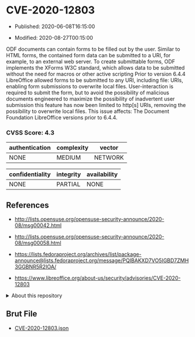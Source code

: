 # CVE-2020-12803

- Published: 2020-06-08T16:15:00

- Modified: 2020-08-27T00:15:00

ODF documents can contain forms to be filled out by the user. Similar to HTML forms, the contained form data can be submitted to a URI, for example, to an external web server. To create submittable forms, ODF implements the XForms W3C standard, which allows data to be submitted without the need for macros or other active scripting Prior to version 6.4.4 LibreOffice allowed forms to be submitted to any URI, including file: URIs, enabling form submissions to overwrite local files. User-interaction is required to submit the form, but to avoid the possibility of malicious documents engineered to maximize the possibility of inadvertent user submission this feature has now been limited to http[s] URIs, removing the possibility to overwrite local files. This issue affects: The Document Foundation LibreOffice versions prior to 6.4.4.

### CVSS Score: **4.3**

| authentication | complexity | vector |
| --- | --- | --- |
| NONE | MEDIUM | NETWORK |

| confidentiality | integrity | availability |
| --- | --- | --- |
| NONE | PARTIAL | NONE |

## References

* http://lists.opensuse.org/opensuse-security-announce/2020-08/msg00042.html

* http://lists.opensuse.org/opensuse-security-announce/2020-08/msg00058.html

* https://lists.fedoraproject.org/archives/list/package-announce@lists.fedoraproject.org/message/PQIBAKXD7VO5IGBD7ZMH3GGBNR5R2IOA/

* https://www.libreoffice.org/about-us/security/advisories/CVE-2020-12803

<details>
<summary>About this repository</summary> 

  This repository is part of the project [Live Hack CVE](https://github.com/Live-Hack-CVE). Main website can be found [www.live-hack.org](https://www.live-hack.org) 
  
  Made by [Sn0wAlice](https://github.com/Sn0wAlice) for the people that care about security and need to have a feed of the latest CVEs. Hope you enjoy it, don't forget to star the repo and follow me on [Twitter](https://twitter.com/Sn0wAlice) and [Github](https://github.com/Sn0wAlice). And that is my [personnal website](https://www.alice-snow.me/)

  - [Home Page](https://github.com/Live-Hack-CVE)
  - [Framework](https://github.com/Live-Hack-CVE/cve-framework)
  - [CVE database](https://github.com/Live-Hack-CVE/full_database)
  - [Changelog](https://github.com/Live-Hack-CVE/Changelog)
</details>

## Brut File

* [CVE-2020-12803.json](https://raw.githubusercontent.com/Live-Hack-CVE/full_database/main/cves/2020/CVE-2020-12803.json)

